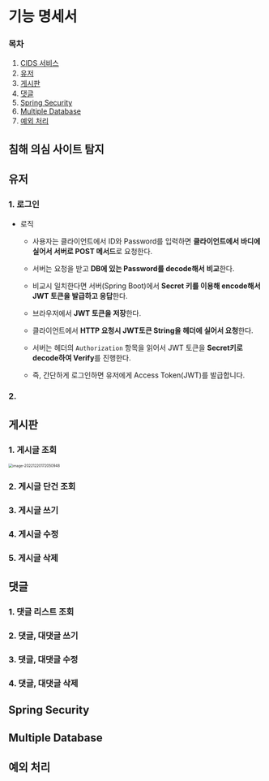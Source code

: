 # 기능 명세서

### 목차

1. [CIDS 서비스](#침해-의심-사이트-탐지)
2. [유저](#유저)
3. [게시판](#게시판)
4. [댓글](#댓글)
5. [Spring Security](#Spring-Security)
6. [Multiple Database](Multiple-Database)
7. [예외 처리](#예외-처리)

## 침해 의심 사이트 탐지





## 유저

### 1. 로그인

- 로직

  - 사용자는 클라이언트에서 ID와 Password를 입력하면 **클라이언트에서 바디에 실어서 서버로 POST 메서드**로 요청한다.
  - 서버는 요청을 받고 **DB에 있는 Password를 decode해서 비교**한다.
  - 비교시 일치한다면 서버(Spring Boot)에서 **Secret 키를 이용해 encode해서 JWT 토큰을 발급하고 응답**한다. 
  - 브라우저에서 **JWT 토큰을 저장**한다.

  - 클라이언트에서 **HTTP 요청시 JWT토큰 String을 헤더에 실어서 요청**한다.

  - 서버는 헤더의 `Authorization` 항목을 읽어서 JWT 토큰을 **Secret키로 decode하여 Verify**를 진행한다.
  - 즉, 간단하게 로그인하면 유저에게 Access Token(JWT)를 발급합니다.

### 2. 

## 게시판

### 1. 게시글 조회

<img src="img/기능 명세서/image-20221220172050948.png" alt="image-20221220172050948" style="zoom:50%;" />





### 2. 게시글 단건 조회



### 3. 게시글 쓰기



### 4. 게시글 수정



### 5. 게시글 삭제

## 댓글

### 1. 댓글 리스트 조회



### 2. 댓글, 대댓글 쓰기



### 3. 댓글, 대댓글 수정



### 4. 댓글, 대댓글 삭제



## Spring Security



## Multiple Database



## 예외 처리



